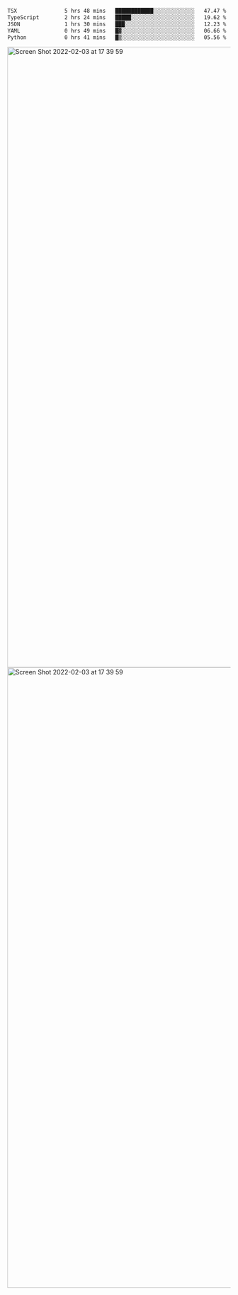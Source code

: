 <!--START_SECTION:waka-->

```txt
TSX               5 hrs 48 mins   ████████████░░░░░░░░░░░░░   47.47 %
TypeScript        2 hrs 24 mins   █████░░░░░░░░░░░░░░░░░░░░   19.62 %
JSON              1 hrs 30 mins   ███░░░░░░░░░░░░░░░░░░░░░░   12.23 %
YAML              0 hrs 49 mins   █▓░░░░░░░░░░░░░░░░░░░░░░░   06.66 %
Python            0 hrs 41 mins   █▒░░░░░░░░░░░░░░░░░░░░░░░   05.56 %
```

<!--END_SECTION:waka-->

<img width="1400" alt="Screen Shot 2022-02-03 at 17 39 59" src="https://user-images.githubusercontent.com/45716542/152387304-f2b60485-53a6-4f4b-a818-5cefb1b0c0ae.png">
<img width="1400" alt="Screen Shot 2022-02-03 at 17 39 59" src="https://user-images.githubusercontent.com/45716542/152387273-ea5cdf21-2a45-44da-8bef-00c1763b1d42.png">
